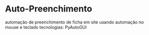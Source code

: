 # Auto-Preenchimento

 automação de preenchimento de ficha em site usando automação no mouse e teclado
 tecnologias: PyAutoGUI
